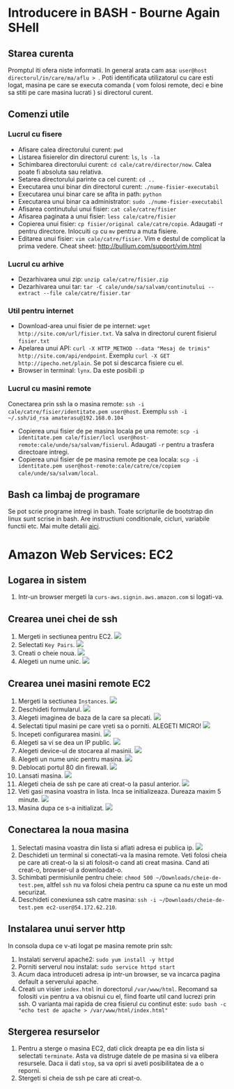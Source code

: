 # Introducere in BASH - Bourne Again SHell

## Starea curenta

Promptul iti ofera niste informatii. In general arata cam asa: `user@host directorul/in/care/ma/aflu > `. Poti identificata utilizatorul cu care esti logat, masina pe care se executa comanda ( vom folosi remote, deci e bine sa stiti pe care masina lucrati ) si directorul curent.

## Comenzi utile

### Lucrul cu fisere

* Afisare calea directorului curent: `pwd`
* Listarea fisierelor din directorul curent: `ls`, `ls -la`
* Schimbarea directorului curent: `cd cale/catre/director/now`. Calea poate fi absoluta sau relativa.
* Setarea directorului parinte ca cel curent: `cd ..`
* Executarea unui binar din directorul curent: `./nume-fisier-executabil`
* Executarea unui binar care se aflta in path: `python`
* Executarea unui binar ca administrator: `sudo ./nume-fisier-executabil`
* Afisarea continutului unui fisier: `cat cale/catre/fisier`
* Afisarea paginata a unui fisier: `less cale/catre/fisier`
* Copierea unui fisier: `cp fisier/original cale/catre/copie`. Adaugati -r pentru directore. Inlocuiti `cp` cu `mv` pentru a muta fisiere.
* Editarea unui fisier: `vim cale/catre/fisier`. Vim e destul de complicat la prima vedere. Cheat sheet: <http://bullium.com/support/vim.html>

### Lucrul cu arhive

* Dezarhivarea unui zip: `unzip cale/catre/fisier.zip`
* Dezarhivarea unui tar: `tar -C cale/unde/sa/salvam/continutului --extract --file cale/catre/fisier.tar`

### Util pentru internet

* Download-area unui fisier de pe internet: `wget http://site.com/url/fisier.txt`. Va salva in directorul curent fisierul `fisier.txt`
* Apelarea unui API: `curl -X HTTP_METHOD --data "Mesaj de trimis" http://site.com/api/endpoint`. Exemplu `curl -X GET http://ipecho.net/plain`. Se pot si descarca fisiere cu el.
* Browser in terminal: `lynx`. Da este posibili :p

### Lucrul cu masini remote

 Conectarea prin ssh la o masina remote: `ssh -i cale/catre/fisier/identitate.pem user@host`. Exemplu `ssh -i ~/.ssh/id_rsa amaterasu@192.168.0.104`
* Copierea unui fisier de pe masina locala pe una remote: `scp -i identitate.pem cale/fisier/locl user@host-remote:cale/unde/sa/salvam/fisierul`. Adaugati `-r` pentru a trasfera directoare intregi.
* Copierea unui fisier de pe masina remote pe cea locala: `scp -i identitate.pem user@host-remote:cale/catre/ce/copiem cale/unde/sa/salvam/local`.

## Bash ca limbaj de programare

Se pot scrie programe intregi in bash. Toate scripturile de bootstrap din linux sunt scrise in bash. Are instructiuni conditionale, cicluri, variabile functii etc. Mai multe detalii [aici](http://linuxconfig.org/bash-scripting-tutorial).

# Amazon Web Services: EC2

## Logarea in sistem

1. Intr-un browser mergeti la `curs-aws.signin.aws.amazon.com` si logati-va.

## Crearea unei chei de ssh

1. Mergeti in sectiunea pentru EC2. ![](./creare-cheie1.png)
1. Selectati  `Key Pairs`. ![](./creare-cheie2.png)
1. Creati o cheie noua. ![](./creare-cheie3.png)
1. Alegeti un nume unic. ![](./creare-cheie4.png)

## Crearea unei masini remote EC2

1. Mergeti la sectiunea `Instances`. ![](masina_ec2-1.png)
1. Deschideti formularul. ![](masina_ec2-2.png)
1. Alegeti imaginea de baza de la care sa plecati. ![](masina_ec2-3.png)
1. Selectati tipul masini pe care vreti sa o porniti. ALEGETI MICRO! ![](masina_ec2-4.png)
1. Incepeti configurarea masini. ![](masina_ec2-5.png)
1. Alegeti sa vi se dea un IP public. ![](masina_ec2-6.png)
1. Alegeti device-ul de stocarea al masinii. ![](masina_ec2-7.png)
1. Alegeti un nume unic pentru masina. ![](masina_ec2-8.png)
1. Deblocati portul 80 din firewall. ![](masina_ec2-9.png)
1. Lansati masina. ![](masina_ec2-10.png)
1. Alegeti cheia de ssh pe care ati creat-o la pasul anterior. ![](masina_ec2-11.png)
1. Veti gasi masina voastra in lista. Inca se initializeaza. Dureaza maxim 5 minute. ![](masina_ec2-12.png)
1. Masina dupa ce s-a initializat. ![](masina_ec2-13.png)

## Conectarea la noua masina

1. Selectati masina voastra din lista si aflati adresa ei publica ip. ![](conectare-1.png)
1. Deschideti un terminal si conectati-va la masina remote. Veti folosi cheia pe care ati creat-o la si ati folosit-o cand ati creat masina. Cand ati creat-o, browser-ul a downloadat-o.
1. Schimbati permisiunile pentru cheie: `chmod 500 ~/Downloads/cheie-de-test.pem`, altfel `ssh` nu va folosi cheia pentru ca spune ca nu este un mod securizat.
1. Deschideti conexiunea ssh catre masina: `ssh -i ~/Downloads/cheie-de-test.pem ec2-user@54.172.62.210`.

## Instalarea unui server http

In consola dupa ce v-ati logat pe masina remote prin ssh:

1. Instalati serverul apache2: `sudo yum install -y httpd`
2. Porniti serverul nou instalat: `sudo service httpd start`
3. Acum daca introduceti adresa ip intr-un browser, se va incarca pagina default a serverului apache.
4. Creati un visier `index.html` in dorectorul `/var/www/html`. Recomand sa folositi `vim` pentru a va obisnui cu el, fiind foarte util cand lucrezi prin ssh. O varianta mai rapida de crea fisierul cu continut este: `sudo bash -c "echo test de apache > /var/www/html/index.html"`

## Stergerea resurselor
1. Pentru a sterge o masina EC2, dati click dreapta pe ea din lista si selectati `terminate`. Asta va distruge datele de pe masina si va elibera resursele. Daca ii dati `stop`, sa va opri si aveti posibilitatea de a o reporni.
2. Stergeti si cheia de ssh pe care ati creat-o.
